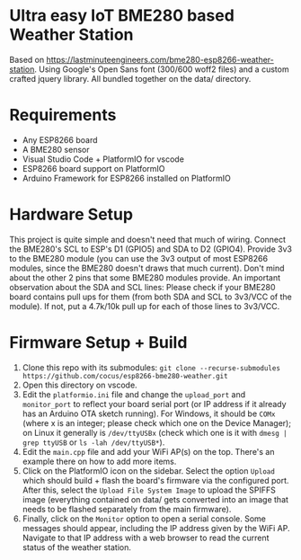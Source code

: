 # Ultra easy IoT BME280 based Weather Station
Based on https://lastminuteengineers.com/bme280-esp8266-weather-station. Using Google's Open Sans font (300/600 woff2 files) and a custom crafted jquery library. All bundled together on the data/ directory.

# Requirements
* Any ESP8266 board
* A BME280 sensor
* Visual Studio Code + PlatformIO for vscode
* ESP8266 board support on PlatformIO
* Arduino Framework for ESP8266 installed on PlatformIO

# Hardware Setup
This project is quite simple and doesn't need that much of wiring. Connect the BME280's SCL to ESP's D1 (GPIO5) and SDA to D2 (GPIO4). Provide 3v3 to the BME280 module (you can use the 3v3 output of most ESP8266 modules, since the BME280 doesn't draws that much current). Don't mind about the other 2 pins that some BME280 modules provide.
An important observation about the SDA and SCL lines: Please check if your BME280 board contains pull ups for them (from both SDA and SCL to 3v3/VCC of the module). If not, put a 4.7k/10k pull up for each of those lines to 3v3/VCC.

# Firmware Setup + Build
1. Clone this repo with its submodules:
`git clone --recurse-submodules https://github.com/cocus/esp8266-bme280-weather.git`
2. Open this directory on vscode.
3. Edit the `platformio.ini` file and change the `upload_port` and `monitor_port` to reflect your board serial port (or IP address if it already has an Arduino OTA sketch running). For Windows, it should be `COMx` (where x is an integer; please check which one on the Device Manager); on Linux it generally is `/dev/ttyUSBx` (check which one is it with `dmesg | grep ttyUSB` or `ls -lah /dev/ttyUSB*`).
4. Edit the `main.cpp` file and add your WiFi AP(s) on the top. There's an example there on how to add more items.
5. Click on the PlatformIO icon on the sidebar. Select the option `Upload` which should build + flash the board's firmware via the configured port. After this, select the `Upload File System Image` to upload the SPIFFS image (everything contained on data/ gets converted into an image that needs to be flashed separately from the main firmware).
6. Finally, click on the `Monitor` option to open a serial console. Some messages should appear, including the IP address given by the WiFi AP. Navigate to that IP address with a web browser to read the current status of the weather station.